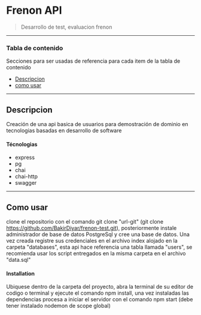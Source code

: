 # Frenon  API


> Desarrollo de test, evaluacion frenon
---

### Tabla de contenido
Secciones para ser usadas de referencia para cada item de la tabla de contenido


- [Descripcion](#descripcion)
- [como usar](#Como-usar)

---

## Descripcion

Creación de una api basica de usuarios para demostración de dominio en tecnologias basadas en desarrollo de software

#### Técnologias

- express
- pg
- chai
- chai-http
- swagger

---

## Como usar
clone el repositorio con el comando git clone "url-git" (git clone https://github.com/BakirDiyar/frenon-test.git), posteriormente instale administrador de base de datos PostgreSql y cree una base de datos. Una vez creada registre sus credenciales en el archivo index alojado en la carpeta "databases", esta api hace referencia una tabla llamada "users", se recomienda usar los script entregados en la misma carpeta en el archivo "data.sql"

#### Installation

Ubiquese dentro de la carpeta del proyecto, abra la terminal de su editor de codigo o terminal y ejecute el comando npm install, una vez instaladas las dependencias procesa a iniciar el servidor con  el comando npm start (debe tener instalado nodemon de scope global)